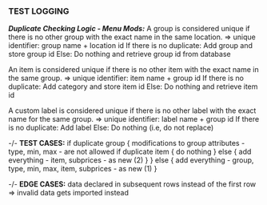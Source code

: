 ### TEST LOGGING

***Duplicate Checking Logic - Menu Mods:***
A group is considered unique if there is no other group with the exact name in the same location.
=> unique identifier: group name + location id
If there is no duplicate: 
Add group and store group id 
Else:
Do nothing and retrieve group id from database

An item is considered unique if there is no other item with the exact name in the same group.
=> unique identifier: item name + group id
If there is no duplicate: 
Add category and store item id 
Else: 
Do nothing and retrieve item id 

A custom label is considered unique if there is no other label with the exact name for the same group.
=> unique identifier: label name + group id 
If there is no duplicate:
Add label 
Else:
Do nothing (i.e, do not replace)

-/-
**TEST CASES:**
if duplicate group {
    modifications to group attributes - type, min, max - are not allowed
    if duplicate item {
        do nothing 
    } else {
        add everything - item, subprices - as new (2)
    }
} else {
    add everything - group, type, min, max, item, subprices - as new (1)
}

-/-
**EDGE CASES:**
data declared in subsequent rows instead of the first row
=> invalid data gets imported instead